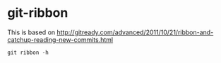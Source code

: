 git-ribbon
==========

This is based on http://gitready.com/advanced/2011/10/21/ribbon-and-catchup-reading-new-commits.html

    git ribbon -h


